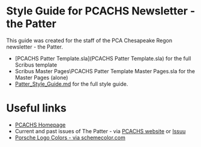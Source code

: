 # Style Guide for PCACHS Newsletter - the Patter

This guide was created for the staff of the PCA Chesapeake Regon newsletter - the Patter.

- [PCACHS Patter Template.sla](PCACHS Patter Template.sla) for the full Scribus template
- Scribus Master Pages\PCACHS Patter Template Master Pages.sla for the Master Pages (alone)
- [Patter_Style_Guide.md](Patter_Style_Guide.md) for the full style guide.

# Useful links
- [PCACHS Homepage](https://pcachs.org/)
- Current and past issues of The Patter - via [PCACHS website](https://pcachs.org/monthly-news/) or [Issuu](https://issuu.com/pcachs)
- [Porsche Logo Colors - via schemecolor.com](https://www.schemecolor.com/porsche-logo-colors.php)